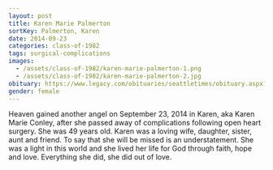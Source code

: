 ```yaml
---
layout: post
title: Karen Marie Palmerton
sortKey: Palmerton, Karen
date: 2014-09-23
categories: class-of-1982
tags: surgical-complications
images:
  - /assets/class-of-1982/karen-marie-palmerton-1.png
  - /assets/class-of-1982/karen-marie-palmerton-2.jpg
obituary: https://www.legacy.com/obituaries/seattletimes/obituary.aspx?pid=173184462
gender: female
---
```

Heaven gained another angel on September 23, 2014 in Karen, aka Karen Marie Conley, after she passed away of complications following open heart surgery.  She was 49 years old.  Karen was a loving wife, daughter, sister, aunt and friend. To say that she will be missed is an understatement. She was a light in this world and she lived her life for God through faith, hope and love. Everything she did, she did out of love.
